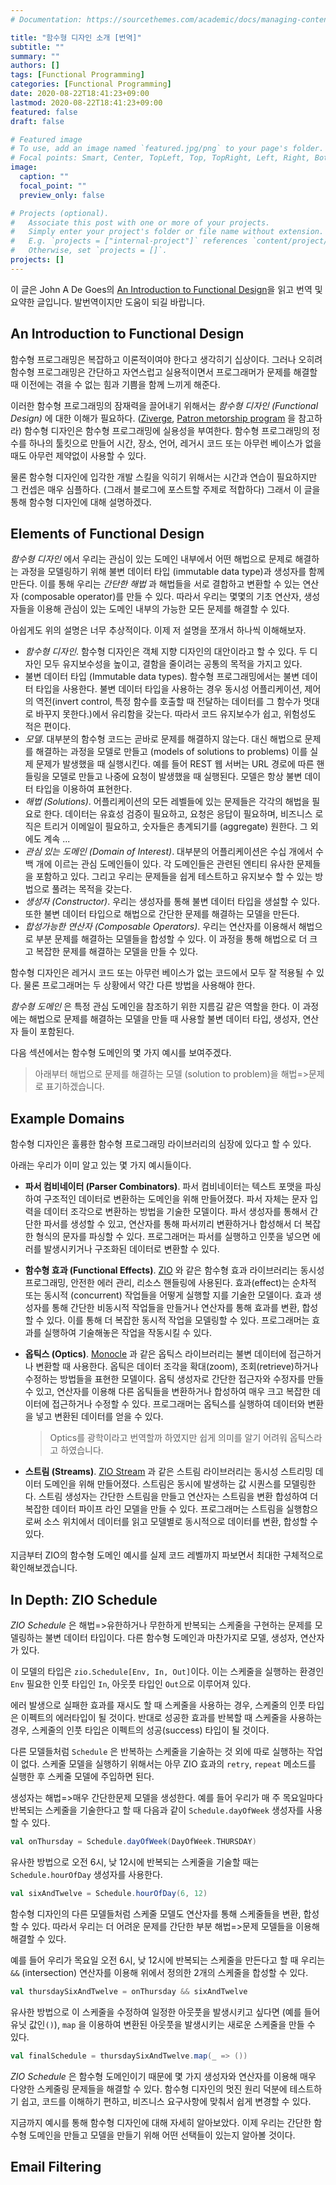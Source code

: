 ```yaml
---
# Documentation: https://sourcethemes.com/academic/docs/managing-content/

title: "함수형 디자인 소개 [번역]"
subtitle: ""
summary: ""
authors: []
tags: [Functional Programming]
categories: [Functional Programming]
date: 2020-08-22T18:41:23+09:00
lastmod: 2020-08-22T18:41:23+09:00
featured: false
draft: false

# Featured image
# To use, add an image named `featured.jpg/png` to your page's folder.
# Focal points: Smart, Center, TopLeft, Top, TopRight, Left, Right, BottomLeft, Bottom, BottomRight.
image:
  caption: ""
  focal_point: ""
  preview_only: false

# Projects (optional).
#   Associate this post with one or more of your projects.
#   Simply enter your project's folder or file name without extension.
#   E.g. `projects = ["internal-project"]` references `content/project/deep-learning/index.md`.
#   Otherwise, set `projects = []`.
projects: []
---
```


이 글은 John A De Goes의 [An Introduction to Functional Design](https://degoes.net/articles/functional-design)을 읽고 번역 및 요약한 글입니다. 발번역이지만 도움이 되길 바랍니다.

## An Introduction to Functional Design

함수형 프로그래밍은 복잡하고 이론적이여야 한다고 생각히기 십상이다. 그러나 오히려 함수형 프로그래밍은 간단하고 자연스럽고 실용적이면서 프로그래머가 문제를 해결할 때 이전에는 겪을 수 없는 힘과 기쁨을 함께 느끼게 해준다.

이러한 함수형 프로그래밍의 잠재력을 끌어내기 위해서는 *함수형 디자인 (Functional Design)* 에 대한 이해가 필요하다. ([Ziverge](https://ziverge.com/), [Patron metorship program](https://patreon.com/) 을 참고하라) 함수형 디자인은 함수형 프로그래밍에 실용성을 부여한다. 함수형 프로그래밍의 정수를 하나의 툴킷으로 만들어 시간, 장소, 언어, 레거시 코드 또는 아무런 베이스가 없을 때도 아무런 제약없이 사용할 수 있다. 

물론 함수형 디자인에 입각한 개발 스킬을 익히기 위해서는 시간과 연습이 필요하지만 그 컨셉은 매우 심플하다. (그래서 블로그에 포스트할 주제로 적합하다) 그래서 이 글을 통해 함수형 디자인에 대해 설명하겠다.

## Elements of Functional Design

*함수형 디자인* 에서 우리는 관심이 있는 도메인 내부에서 어떤 해법으로 문제로 해결하는 과정을 모델링하기 위해 불변 데이터 타입 (immutable data type)과 생성자를 함께 만든다. 이를 통해 우리는 *간단한 해법* 과 해법들을 서로 결합하고 변환할 수 있는 연산자 (composable operator)를 만들 수 있다. 따라서 우리는 몇몇의 기초 연산자, 생성자들을 이용해 관심이 있는 도메인 내부의 가능한 모든 문제를 해결할 수 있다.

아쉽게도 위의 설명은 너무 추상적이다. 이제 저 설명을 쪼개서 하나씩 이해해보자.

- *함수형 디자인*. 함수형 디자인은 객체 지향 디자인의 대안이라고 할 수 있다. 두 디자인 모두 유지보수성을  높이고, 결함을 줄이려는 공통의 목적을 가지고 있다.
- 불변 데이터 타입 (Immutable data types). 함수형 프로그래밍에서는 불변 데이터 타입을 사용한다. 불변 데이터 타입을 사용하는 경우 동시성 어플리케이션, 제어의 역전(invert control, 특정 함수를 호출할 때 전달하는 데이터를 그 함수가 멋대로 바꾸지 못한다.)에서 유리함을 갖는다. 따라서 코드 유지보수가 쉽고, 위험성도 적은 편이다.
- *모델*. 대부분의 함수형 코드는 곧바로 문제를 해결하지 않는다. 대신 해법으로 문제를 해결하는 과정을 모델로 만들고 (models of solutions to problems) 이를 실제 문제가 발생했을 때 실행시킨다.  예를 들어 REST 웹 서버는 URL 경로에 따른 핸들링을 모델로 만들고 나중에 요청이 발생했을 때 실행된다. 모델은 항상 불변 데이터 타입을 이용하여 표현한다.
- *해법 (Solutions)*. 어플리케이션의 모든 레벨들에 있는 문제들은 각각의 해법을 필요로 한다. 데이터는 유효성 검증이 필요하고, 요청은 응답이 필요하며, 비즈니스 로직은 트리거 이메일이 필요하고, 숫자들은 총계되기를 (aggregate) 원한다. 그 외에도 계속 ...
- *관심 있는 도메인 (Domain of Interest)*. 대부분의 어플리케이션은 수십 개에서 수백 개에 이르는 관심 도메인들이 있다. 각 도메인들은 관련된 엔티티 유사한 문제들을 포함하고 있다. 그리고 우리는 문제들을 쉽게 테스트하고 유지보수 할 수 있는 방법으로 풀려는 목적을 갖는다.
- *생성자 (Constructor)*. 우리는 생성자를 통해 불변 데이터 타입을 생설할 수 있다. 또한 불변 데이터 타입으로 해법으로 간단한 문제를 해결하는 모델을 만든다.
- *합성가능한 연산자 (Composable Operators)*. 우리는 연산자를 이용해서 해법으로 부분 문제를 해결하는 모델들을 합성할 수 있다. 이 과정을 통해 해법으로 더 크고 복잡한 문제를 해결하는 모델을 만들 수 있다.

함수형 디자인은 레거시 코드 또는 아무런 베이스가 없는 코드에서 모두 잘 적용될 수 있다. 물론 프로그래머는 두 상황에서 약간 다른 방법을 사용해야 한다. 

*함수형 도메인* 은 특정 관심 도메인을 참조하기 위한 지름길 같은 역할을 한다. 이 과정에는 해법으로 문제를 해결하는 모델을 만들 때 사용할 불변 데이터 타입, 생성자, 연산자 들이 포함된다.

다음 섹션에서는 함수형 도메인의 몇 가지 예시를 보여주겠다.

> 아래부터 해법으로 문제를 해결하는 모델 (solution to problem)을 해법=>문제 로 표기하겠습니다.

## Example Domains

함수형 디자인은 훌륭한 함수형 프로그래밍 라이브러리의 심장에 있다고 할 수 있다. 

아래는 우리가 이미 알고 있는 몇 가지 예시들이다.

- **파서 컴비네이터 (Parser Combinators)**. 파서 컴비네이터는 텍스트 포맷을 파싱하여 구조적인 데이터로 변환하는 도메인을 위해 만들어졌다. 파서 자체는 문자 입력을 데이터 조각으로 변환하는 방법을 기술한 모델이다. 파서 생성자를 통해서 간단한 파서를 생성할 수 있고, 연산자를 통해 파서끼리 변환하거나 합성해서 더 복잡한 형식의 문자를 파싱할 수 있다. 프로그래머는 파서를 실행하고 인풋을 넣으면 에러를 발생시키거나 구조화된 데이터로 변환할 수 있다.

- **함수형 효과 (Functional Effects)**. [ZIO](https://zio.dev/) 와 같은 함수형 효과 라이브러리는 동시성 프로그래밍, 안전한 에러 관리, 리소스 핸들링에 사용된다. 효과(effect)는 순차적 또는 동시적 (concurrent) 작업들을 어떻게 실행할 지를 기술한 모델이다.  효과 생성자를 통해 간단한 비동시적 작업들을 만들거나 연산자를 통해 효과를 변환, 합성할 수 있다. 이를 통해 더 복잡한 동시적 작업을 모델링할 수 있다. 프로그래머는 효과를 실행하여 기술해놓은 작업을 작동시킬 수 있다.

- **옵틱스 (Optics)**. [Monocle](https://www.optics.dev/Monocle/) 과 같은 옵틱스 라이브러리는 불변 데이터에 접근하거나 변환할 때 사용한다. 옵틱은 데이터 조각을 확대(zoom), 조회(retrieve)하거나 수정하는 방법들을 표현한 모델이다. 옵틱 생성자로 간단한 접근자와 수정자를 만들 수 있고, 연산자를 이용해 다른 옵틱들을 변환하거나 합성하여 매우 크고 복잡한 데이터에 접근하거나 수정할 수 있다. 프로그래머는 옵틱스를 실행하여 데이터와 변환을 넣고 변환된 데이터를 얻을 수 있다.

  > Optics를 광학이라고 번역할까 하였지만 쉽게 의미를 알기 어려워 옵틱스라고 하였습니다.

- **스트림 (Streams)**. [ZIO Stream](https://zio.dev/) 과 같은 스트림 라이브러리는 동시성 스트리밍 데이터 도메인을 위해 만들어졌다. 스트림은 동시에 발생하는 값 시퀀스를 모델링한다. 스트림 생성자는 간단한 스트림을 만들고 연산자는 스트림을 변환 합성하여 더 복잡한 데이터 파이프 라인 모델을 만들 수 있다. 프로그래머는 스트림을 실행함으로써 소스 위치에서 데이터를 읽고 모델별로 동시적으로 데이터를 변환, 합성할 수 있다.

지금부터 ZIO의 함수형 도메인 예시를 실제 코드 레벨까지 파보면서 최대한 구체적으로 확인해보겠습니다.

## In Depth: ZIO Schedule

*ZIO Schedule* 은 해법=>유한하거나 무한하게 반복되는 스케줄을 구현하는 문제를 모델링하는 불변 데이터 타입이다. 다른 함수형 도메인과 마찬가지로 모델, 생성자, 연산자가 있다. 

이 모델의 타입은 `zio.Schedule[Env, In, Out]`이다. 이는 스케줄을 실행하는 환경인 `Env` 필요한 인풋 타입인 `In`, 아웃풋 타입인 `Out`으로 이루어져 있다.

에러 발생으로 실패한 효과를 재시도 할 때 스케줄을 사용하는 경우, 스케줄의 인풋 타입은 이펙트의 에러타입이 될 것이다. 반대로 성공한 효과를 반복할 때 스케줄을 사용하는 경우, 스케줄의 인풋 타입은 이펙트의 성공(success) 타입이 될 것이다.

다른 모델들처럼 `Schedule` 은 반복하는 스케줄을 기술하는 것 외에 따로 실행하는 작업이 없다. 스케줄 모델을 실행하기 위해서는 아무 ZIO 효과의 `retry`, `repeat` 메소드를 실행한 후 스케줄 모델에 주입하면 된다.

생성자는 해법=>매우 간단한문제 모델을 생성한다. 예를 들어 우리가 매 주 목요일마다 반복되는 스케줄을 기술한다고 할 때 다음과 같이 `Schedule.dayOfWeek` 생성자를 사용할 수 있다. 

```Scala
val onThursday = Schedule.dayOfWeek(DayOfWeek.THURSDAY)
```

유사한 방법으로 오전 6시, 낮 12시에 반복되는 스케줄을 기술할 때는 `Schedule.hourOfDay` 생성자를 사용한다.

```Scala
val sixAndTwelve = Schedule.hourOfDay(6, 12)
```

함수형 디자인의 다른 모델들처럼 스케줄 모델도 연산자를 통해 스케줄들을 변환, 합성할 수 있다. 따라서 우리는 더 어려운 문제를 간단한 부분 해법=>문제 모델들을 이용해 해결할 수 있다. 

예를 들어 우리가 목요일 오전 6시, 낮 12시에 반복되는 스케줄을 만든다고 할 때 우리는 `&&` (intersection) 연산자를 이용해 위에서 정의한 2개의 스케줄을 합성할 수 있다.

```Scala
val thursdaySixAndTwelve = onThursday && sixAndTwelve
```

유사한 방법으로 이 스케줄을 수정하여 일정한 아웃풋을 발생시키고 싶다면 (예를 들어 유닛 값인`()`), `map` 을 이용하여 변환된 아웃풋을 발생시키는 새로운 스케줄을 만들 수 있다.

```Scala
val finalSchedule = thursdaySixAndTwelve.map(_ => ())
```

*ZIO Schedule* 은 함수형 도메인이기 때문에 몇 가지 생성자와 연산자를 이용해 매우 다양한 스케줄링 문제들을 해결할 수 있다. 함수형 디자인의 멋진 원리 덕분에 테스트하기 쉽고, 코드를 이해하기 편하고, 비즈니스 요구사항에 맞춰서 쉽게 변경할 수 있다.

지금까지 예시를 통해 함수형 디자인에 대해 자세히 알아보았다. 이제 우리는 간단한 함수형 도메인을 만들고 모델을 만들기 위해 어떤 선택들이 있는지 알아볼 것이다.

## Email Filtering




